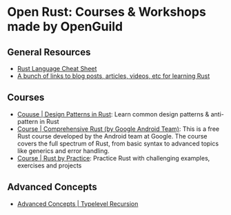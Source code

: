 # Open Rust: Courses & Workshops made by OpenGuild
## General Resources
- [Rust Language Cheat Sheet](https://cheats.rs/)
- [A bunch of links to blog posts, articles, videos, etc for learning Rust](https://github.com/ctjhoa/rust-learning)
## Courses
- [Couuse | Design Patterns in Rust](https://rust-unofficial.github.io/patterns/): Learn common design patterns & anti-pattern in Rust
- [Course | Comprehensive Rust (by Google Android Team)](https://github.com/google/comprehensive-rust): This is a free Rust course developed by the Android team at Google. The course covers the full spectrum of Rust, from basic syntax to advanced topics like generics and error handling.
- [Course | Rust by Practice](https://practice.course.rs/why-exercise.html): Practice Rust with challenging examples, exercises and projects
## Advanced Concepts
- [Advanced Concepts | Typelevel Recursion](https://beachape.com/blog/2017/03/12/gentle-intro-to-type-level-recursion-in-Rust-from-zero-to-frunk-hlist-sculpting/)


